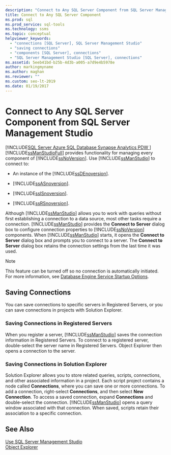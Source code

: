 ```yaml
---
description: "Connect to Any SQL Server Component from SQL Server Management Studio"
title: Connect to Any SQL Server Component
ms.prod: sql
ms.prod_service: sql-tools
ms.technology: ssms
ms.topic: conceptual
helpviewer_keywords: 
  - "connections [SQL Server], SQL Server Management Studio"
  - "saving connections"
  - "components [SQL Server], connections"
  - "SQL Server Management Studio [SQL Server], connections"
ms.assetid: 5eeb41bd-b25b-4d3b-a005-a7d9e4b5978e
author: markingmyname
ms.author: maghan
ms.reviewer: ""
ms.custom: seo-lt-2019
ms.date: 01/19/2017
---
```


# Connect to Any SQL Server Component from SQL Server Management Studio

[!INCLUDE[SQL Server Azure SQL Database Synapse Analytics PDW ](../../includes/applies-to-version/sql-asdb-asdbmi-asa-pdw.md)]
[!INCLUDE[ssManStudioFull](../../includes/ssmanstudiofull-md.md)] provides functionality for managing every component of [!INCLUDE[ssNoVersion](../../includes/ssnoversion-md.md)]. Use [!INCLUDE[ssManStudio](../../includes/ssmanstudio-md.md)] to connect to:  
  
-   An instance of the [!INCLUDE[ssDEnoversion](../../includes/ssdenoversion_md.md)].  
  
-   [!INCLUDE[ssASnoversion](../../includes/ssasnoversion_md.md)].  
  
-   [!INCLUDE[ssISnoversion](../../includes/ssisnoversion-md.md)].  
  
-   [!INCLUDE[ssRSnoversion](../../includes/ssrsnoversion-md.md)].  
  
Although [!INCLUDE[ssManStudio](../../includes/ssmanstudio-md.md)] allows you to work with queries without first establishing a connection to a data source, most other tasks require a connection. [!INCLUDE[ssManStudio](../../includes/ssmanstudio-md.md)] provides the **Connect to Server** dialog box to configure connection properties to [!INCLUDE[ssNoVersion](../../includes/ssnoversion-md.md)] components. When [!INCLUDE[ssManStudio](../../includes/ssmanstudio-md.md)] starts, it opens the **Connect to Server** dialog box and prompts you to connect to a server. The **Connect to Server** dialog box retains the connection settings from the last time it was used.  
  
> [!NOTE]  
> This feature can be turned off so no connection is automatically initiated. For more information, see [Database Engine Service Startup Options](../../database-engine/configure-windows/database-engine-service-startup-options.md).  
  
## Saving Connections  
You can save connections to specific servers in Registered Servers, or you can save connections in projects with Solution Explorer.  
  
### Saving Connections in Registered Servers  
When you register a server, [!INCLUDE[ssManStudio](../../includes/ssmanstudio-md.md)] saves the connection information in Registered Servers. To connect to a registered server, double-select the server name in Registered Servers. Object Explorer then opens a connection to the server.  
  
### Saving Connections in Solution Explorer  
Solution Explorer allows you to store related queries, scripts, connections, and other associated information in a project. Each script project contains a node called **Connections**, where you can save one or more connections. To add a connection, right-select **Connections**, and then select **New Connection**. To access a saved connection, expand **Connections** and double-select the connection. [!INCLUDE[ssManStudio](../../includes/ssmanstudio-md.md)] opens a query window associated with that connection. When saved, scripts retain their association to a specific connection.  
  
## See Also  
[Use SQL Server Management Studio](../sql-server-management-studio-ssms.md)  
[Object Explorer](../../ssms/object/object-explorer.md)  
